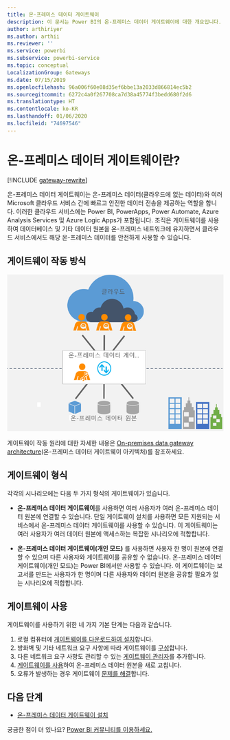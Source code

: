 ```yaml
---
title: 온-프레미스 데이터 게이트웨이
description: 이 문서는 Power BI의 온-프레미스 데이터 게이트웨이에 대한 개요입니다. DirectQuery 데이터 원본으로 작업하는 데 이 게이트웨이를 사용할 수 있습니다. 또한 이 게이트웨이를 사용하여 온-프레미스 데이터로 클라우드 데이터 세트를 새로 고칠 수도 있습니다.
author: arthiriyer
ms.author: arthii
ms.reviewer: ''
ms.service: powerbi
ms.subservice: powerbi-service
ms.topic: conceptual
LocalizationGroup: Gateways
ms.date: 07/15/2019
ms.openlocfilehash: 96a006f60e08d35ef6bbe13a2033d866814ec5b2
ms.sourcegitcommit: 6272c4a0f267708ca7d38a45774f3bedd680f2d6
ms.translationtype: HT
ms.contentlocale: ko-KR
ms.lasthandoff: 01/06/2020
ms.locfileid: "74697546"
---
```

# <a name="what-is-an-on-premises-data-gateway"></a>온-프레미스 데이터 게이트웨이란?

[!INCLUDE [gateway-rewrite](includes/gateway-rewrite.md)]

온-프레미스 데이터 게이트웨이는 온-프레미스 데이터(클라우드에 없는 데이터)와 여러 Microsoft 클라우드 서비스 간에 빠르고 안전한 데이터 전송을 제공하는 역할을 합니다. 이러한 클라우드 서비스에는 Power BI, PowerApps, Power Automate, Azure Analysis Services 및 Azure Logic Apps가 포함됩니다. 조직은 게이트웨이를 사용하여 데이터베이스 및 기타 데이터 원본을 온-프레미스 네트워크에 유지하면서 클라우드 서비스에서도 해당 온-프레미스 데이터를 안전하게 사용할 수 있습니다.

## <a name="how-the-gateway-works"></a>게이트웨이 작동 방식

![게이트웨이 개요](media/service-gateway-onprem/on-premises-data-gateway.png)

게이트웨이 작동 원리에 대한 자세한 내용은 [On-premises data gateway architecture](/data-integration/gateway/service-gateway-onprem-indepth)(온-프레미스 데이터 게이트웨이 아키텍처)를 참조하세요.

## <a name="types-of-gateways"></a>게이트웨이 형식

각각의 시나리오에는 다음 두 가지 형식의 게이트웨이가 있습니다.

* **온-프레미스 데이터 게이트웨이**를 사용하면 여러 사용자가 여러 온-프레미스 데이터 원본에 연결할 수 있습니다. 단일 게이트웨이 설치를 사용하면 모든 지원되는 서비스에서 온-프레미스 데이터 게이트웨이를 사용할 수 있습니다. 이 게이트웨이는 여러 사용자가 여러 데이터 원본에 액세스하는 복잡한 시나리오에 적합합니다.

* **온-프레미스 데이터 게이트웨이(개인 모드)** 를 사용하면 사용자 한 명이 원본에 연결할 수 있으며 다른 사용자와 게이트웨이를 공유할 수 없습니다. 온-프레미스 데이터 게이트웨이(개인 모드)는 Power BI에서만 사용할 수 있습니다. 이 게이트웨이는 보고서를 만드는 사용자가 한 명이며 다른 사용자와 데이터 원본을 공유할 필요가 없는 시나리오에 적합합니다.

## <a name="use-a-gateway"></a>게이트웨이 사용

게이트웨이를 사용하기 위한 네 가지 기본 단계는 다음과 같습니다.

1. 로컬 컴퓨터에 [게이트웨이를 다운로드하여 설치](/data-integration/gateway/service-gateway-install)합니다.
1. 방화벽 및 기타 네트워크 요구 사항에 따라 게이트웨이를 [구성](/data-integration/gateway/service-gateway-app)합니다.
1. 다른 네트워크 요구 사항도 관리할 수 있는 [게이트웨이 관리자](/data-integration/gateway/service-gateway-manage)를 추가합니다.
1. [게이트웨이를 사용](service-gateway-sql-tutorial.md)하여 온-프레미스 데이터 원본을 새로 고칩니다.
1. 오류가 발생하는 경우 게이트웨이 [문제를 해결](service-gateway-onprem-tshoot.md)합니다.

## <a name="next-steps"></a>다음 단계

* [온-프레미스 데이터 게이트웨이 설치](/data-integration/gateway/service-gateway-install)

궁금한 점이 더 있나요? [Power BI 커뮤니티를 이용하세요.](https://community.powerbi.com/)
